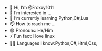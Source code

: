 - 👋 Hi, I’m @Froxxy1011
- 👀 I’m interested in ...
- 🌱 I’m currently learning Python,C#,Lua
- 📫 How to reach me ...
- 😄 Pronouns: He/Him
- ⚡ Fun fact: I love linux
- 🧑‍💻 Languages I know:Python,C#,Html,Css,

<!---
Froxxy1011/Froxxy1011 is a ✨ special ✨ repository because its `README.md` (this file) appears on your GitHub profile.
You can click the Preview link to take a look at your changes.
--->
